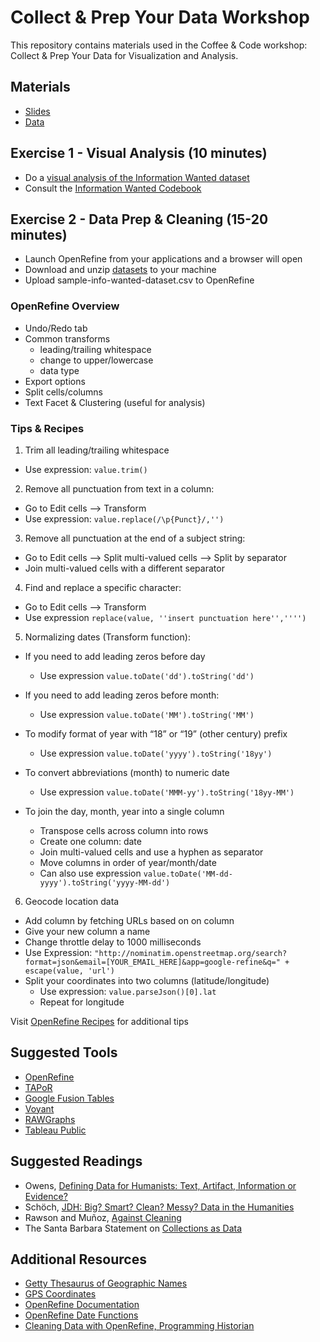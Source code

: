 # Collect & Prep Your Data Workshop

This repository contains materials used in the Coffee & Code workshop: Collect & Prep Your Data for Visualization and Analysis.

## Materials

- [Slides](/data-prep/data-workshop.pdf)
- [Data](/data-prep/data)

## Exercise 1 - Visual Analysis (10 minutes)

- Do a [visual analysis of the Information Wanted dataset](https://dataverse.harvard.edu/dataset.xhtml?persistentId=doi:10.7910/DVN/UNJU3N)
- Consult the [Information Wanted Codebook](/data-prep/info_wanted_codebook.odt)

## Exercise 2 - Data Prep & Cleaning (15-20 minutes)

- Launch OpenRefine from your applications and a browser will open
- Download and unzip [datasets](/data-prep/data) to your machine
- Upload sample-info-wanted-dataset.csv to OpenRefine

### OpenRefine Overview 
  - Undo/Redo tab
  - Common transforms
	- leading/trailing whitespace
	- change to upper/lowercase
	- data type
  - Export options
  - Split cells/columns
  - Text Facet & Clustering (useful for analysis)

### Tips & Recipes
1. Trim all leading/trailing whitespace 
  - Use expression: `value.trim()`

2. Remove all punctuation from text in a column:
  - Go to Edit cells —> Transform
  - Use expression: `value.replace(/\p{Punct}/,'')`

3. Remove all punctuation at the end of a subject string:
  - Go to Edit cells —> Split multi-valued cells —> Split by separator
  - Join multi-valued cells with a different separator
 
4. Find and replace a specific character:
  - Go to Edit cells —> Transform
  - Use expression `replace(value, ''insert punctuation here'','''')`

5. Normalizing dates (Transform function):
- If you need to add leading zeros before day
  - Use expression `value.toDate('dd').toString('dd')`
  
- If you need to add leading zeros before month:
  - Use expression `value.toDate('MM').toString('MM')`
  
- To modify format of year with “18” or “19” (other century) prefix
  - Use expression `value.toDate('yyyy').toString('18yy')`
  
- To convert abbreviations (month) to numeric date
  - Use expression `value.toDate('MMM-yy').toString('18yy-MM')`
  
- To join the day, month, year into a single column
  - Transpose cells across column into rows
  - Create one column: date
  - Join multi-valued cells and use a hyphen as separator
  - Move columns in order of year/month/date
   - Can also use expression `value.toDate('MM-dd-yyyy').toString('yyyy-MM-dd')`

6. Geocode location data
- Add column by fetching URLs based on on column
- Give your new column a name
- Change throttle delay to 1000 milliseconds 
- Use Expression: 
`"http://nominatim.openstreetmap.org/search?format=json&email=[YOUR_EMAIL_HERE]&app=google-refine&q=" + escape(value, 'url')`
- Split your coordinates into two columns (latitude/longitude)
  - Use expression: `value.parseJson()[0].lat`
  - Repeat for longitude

Visit [OpenRefine Recipes](https://github.com/OpenRefine/OpenRefine/wiki/Recipes) for additional tips

## Suggested Tools
- [OpenRefine](http://openrefine.org/)
- [TAPoR](http://tapor.ca/home)
- [Google Fusion Tables](https://sites.google.com/site/fusiontablestalks/)
- [Voyant](https://voyant-tools.org/)
- [RAWGraphs](https://rawgraphs.io/)
- [Tableau Public](https://public.tableau.com/en-us/s/)

## Suggested Readings

- Owens, [Defining Data for Humanists: Text, Artifact, Information or Evidence?](http://www.trevorowens.org/2011/12/defining-data-for-humanists-text-artifact-information-or-evidence/)
- Schöch, [JDH: Big? Smart? Clean? Messy? Data in the Humanities](http://journalofdigitalhumanities.org/2-3/big-smart-clean-messy-data-in-the-humanities)
- Rawson and Muñoz, [Against Cleaning](http://curatingmenus.org/articles/against-cleaning)
- The Santa Barbara Statement on [Collections as Data](https://collectionsasdata.github.io/statement/)

## Additional Resources
- [Getty Thesaurus of Geographic Names](http://www.getty.edu/research/tools/vocabularies/tgn/)
- [GPS Coordinates](https://www.gps-coordinates.net/) 
- [OpenRefine Documentation](https://github.com/OpenRefine/OpenRefine/wiki/Documentation-For-Users)
- [OpenRefine Date Functions](https://github.com/OpenRefine/OpenRefine/wiki/GREL-Date-Functions )
- [Cleaning Data with OpenRefine, Programming Historian](http://programminghistorian.org/lessons/cleaning-data-with-openrefine)
